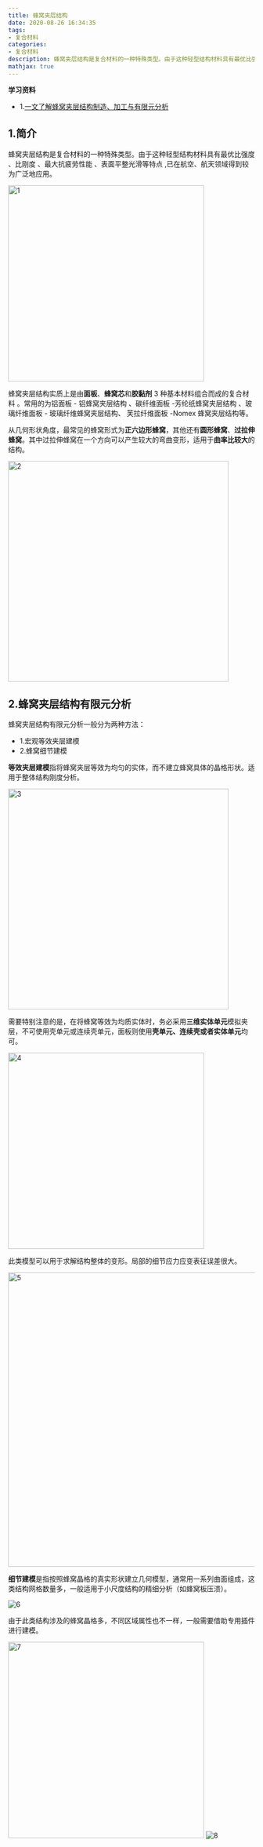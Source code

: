 ```yaml
---
title: 蜂窝夹层结构
date: 2020-08-26 16:34:35
tags:
- 复合材料
categories:
- 复合材料
description: 蜂窝夹层结构是复合材料的一种特殊类型。由于这种轻型结构材料具有最优比强度 、比刚度 、最大抗疲劳性能 、表面平整光滑等特点 ,已在航空、航天领域得到较为广泛地应用。
mathjax: true
---
```


**学习资料**

- 1.[一文了解蜂窝夹层结构制造、加工与有限元分析](https://mp.weixin.qq.com/s?__biz=MzI3MTE3OTgzNA==&mid=2649176876&idx=1&sn=be7073e37fbc8abe4c9c40a95d1a02d3&chksm=f2d65279c5a1db6fe7e54fbe4f531c4a7c9939f9f239efb07afb370c98a5c72cb2fa04c3e703&scene=21#wechat_redirect)


## 1.简介

蜂窝夹层结构是复合材料的一种特殊类型。由于这种轻型结构材料具有最优比强度 、比刚度 、最大抗疲劳性能 、表面平整光滑等特点 ,已在航空、航天领域得到较为广泛地应用。

<img src="https://aliyun-oss-coderhuye.oss-cn-hangzhou.aliyuncs.com/blog/2021-06-19-1-45ed94.jpg" alt="1" style="width:400px;" />

蜂窝夹层结构实质上是由**面板**、**蜂窝芯**和**胶黏剂** 3 种基本材料组合而成的复合材料 。常用的为铝面板 - 铝蜂窝夹层结构 、碳纤维面板 -芳纶纸蜂窝夹层结构 、玻璃纤维面板 - 玻璃纤维蜂窝夹层结构、 芙拉纤维面板 -Nomex 蜂窝夹层结构等。

从几何形状角度，最常见的蜂窝形式为**正六边形蜂窝**，其他还有**圆形蜂窝**、**过拉伸蜂窝**。其中过拉伸蜂窝在一个方向可以产生较大的弯曲变形，适用于**曲率比较大**的结构。

<img src="https://aliyun-oss-coderhuye.oss-cn-hangzhou.aliyuncs.com/blog/2021-06-19-2-8a299e.png" alt="2" style="width:450px;" />

## 2.蜂窝夹层结构有限元分析

蜂窝夹层结构有限元分析一般分为两种方法：

- 1.宏观等效夹层建模
- 2.蜂窝细节建模

**等效夹层建模**指将蜂窝夹层等效为均匀的实体，而不建立蜂窝具体的晶格形状。适用于整体结构刚度分析。

<img src="https://aliyun-oss-coderhuye.oss-cn-hangzhou.aliyuncs.com/blog/2021-06-19-3-6ae749.png" alt="3" style="width:450px;" />

需要特别注意的是，在将蜂窝等效为均质实体时，务必采用**三维实体单元**模拟夹层，不可使用壳单元或连续壳单元，面板则使用**壳单元、连续壳或者实体单元**均可。

<img src="https://aliyun-oss-coderhuye.oss-cn-hangzhou.aliyuncs.com/blog/2021-06-19-4-4eb156.png" alt="4" style="width:400px;" />

此类模型可以用于求解结构整体的变形。局部的细节应力应变表征误差很大。

<img src="https://aliyun-oss-coderhuye.oss-cn-hangzhou.aliyuncs.com/blog/2021-06-19-5-16d52f.jpg" alt="5" style="width:600px;" />

**细节建模**是指按照蜂窝晶格的真实形状建立几何模型，通常用一系列曲面组成，这类结构网格数量多，一般适用于小尺度结构的精细分析（如蜂窝板压溃）。

![6](https://aliyun-oss-coderhuye.oss-cn-hangzhou.aliyuncs.com/blog/2021-06-19-6-a1084c.png)

由于此类结构涉及的蜂窝晶格多，不同区域属性也不一样，一般需要借助专用插件进行建模。

<img src="https://aliyun-oss-coderhuye.oss-cn-hangzhou.aliyuncs.com/blog/2021-06-19-7-0528a8.jpg" alt="7" style="width:400px;" />

<img src="https://aliyun-oss-coderhuye.oss-cn-hangzhou.aliyuncs.com/blog/2021-06-19-8-dce767.png" alt="8" style="zoom:100%;" />